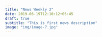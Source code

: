 ```yaml
---
title: "News Weekly 2"
date: 2019-06-19T12:10:12+05:45
draft: true
subtitle: "This is first news description"
image: "img/image-7.jpg"
---
```




